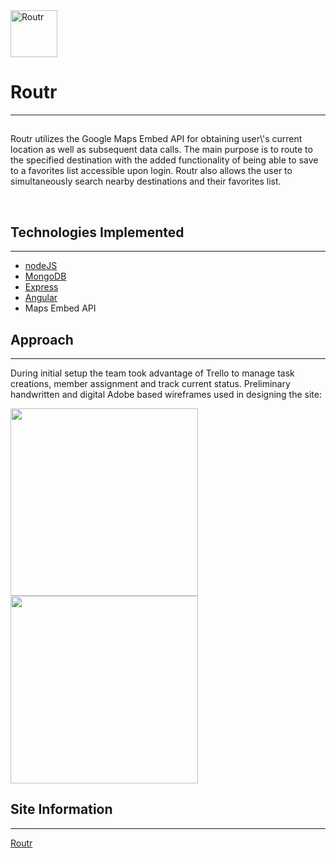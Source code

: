 <img width="75" alt="Routr" src="https://cdn2.iconfinder.com/data/icons/font-awesome/1792/map-signs-512.png">

<h1>Routr</h1>
<hr>
 <h2></h2>
<p>Routr utilizes the Google Maps Embed API for obtaining user\'s current location as well as subsequent data calls. The main purpose is to route to the specified destination with the added functionality of being able to save to a favorites list accessible upon login. Routr also allows the user to simultaneously search nearby destinations and their favorites list.</p>
<br />
<h2>Technologies Implemented</h2>
<hr>
<ul>
  <li><a href="https://nodejs.org/en/">nodeJS</a></li>
  <li><a href="https://www.mongodb.com">MongoDB</a></li>
  <li><a href="https://expressjs.com">Express</a></li>
  <li><a href="https://angularjs.org">Angular</a></li>
  <li>Maps Embed API</li>
</ul>
<h2>Approach</h2>
<hr>
<p>During initial setup the team took advantage of Trello to manage task creations, member assignment and track current status. Preliminary handwritten and digital Adobe based wireframes used in designing the site: </p>
<img width="300" src="https://i.imgur.com/FjQ8Yd7.png"> <img width="300" src="https://i.imgur.com/s4G3bh2.png" />

<h2>Site Information</h2>
<hr>
<a href="https://routr-app.herokuapp.com/">Routr</a>
